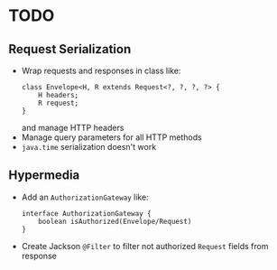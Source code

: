 # TODO
    
## Request Serialization
- Wrap requests and responses in class like:
    ```
    class Envelope<H, R extends Request<?, ?, ?, ?> {    
        H headers;
        R request;
    }
    ```
    and manage HTTP headers
- Manage query parameters for all HTTP methods
- `java.time` serialization doesn't work

## Hypermedia
- Add an `AuthorizationGateway` like:
    ```
    interface AuthorizationGateway {
        boolean isAuthorized(Envelope/Request)
    }
    ```
- Create Jackson `@Filter` to filter not authorized `Request` fields from response